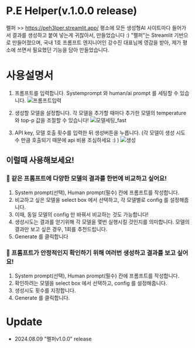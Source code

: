 # P.E Helper(v.1.0.0 release)
펠퍼 >> https://peh3lper.streamlit.app/
평소에 모든 생성형AI 사이트마다 들어가서 결과를 생성하고 붙여 넣는게 귀찮아서, 만들었습니다 :)
"펠퍼"는 Streamlit 기반으로 만들어졌으며, 국내 1호 프롬프트 엔지니어인 강수진 대표님께 영감을 받아, 제가 평소에 쓰면서 필요했던 기능을 담아 만들었습니다. 

# 사용설명서
1. 프롬프트를 입력합니다. Systemprompt 와 human/ai prompt 를 세팅할 수 있습니다.
  ![프롬프트입력](https://github.com/user-attachments/assets/1b85362d-52c7-4af5-afc6-aa6311fe22b8)

2. 생성할 모델을 설정합니다. 각 모델을 추가할 때마다 추가한 모델의 temperature와 top-p 값을 조절할 수 있습니다!
  ![모델세팅_fast](https://github.com/user-attachments/assets/7f5b1003-0af8-49f7-8955-be07ddf82dc1)

3. API key, 모델 호출 횟수를 입력한 뒤 생성버튼을 누릅니다. (각 모델이 생성 시도 수 만큼 호출되기 때문에 api 비용 조심하세요 :) )
  ![생성](https://github.com/user-attachments/assets/6db8ca61-f0db-4d9d-851e-91d6631c372e)

## 이럴때 사용해보세요! 
### 🤖 같은 프롬프트에 다양한 모델의 결과를 한번에 비교하고 싶어요!
1. System prompt(선택), Human prompt(필수) 칸에 프롬프트를 작성합니다.
2. 비교하고 싶은 모델을 select box 에서 선택하고, 각 모델별로 config 를 설정해줍니다.
3. 이때, 동일 모델의 config 만 바꿔서 비교하는 것도 가능합니다!
4. 생성시도는 결과를 얻기위해 각 모델을 몇번 실행시킬 것인지를 의미합니다. 모델의 결과만 보고 싶은 경우, 1회를 추천드립니다.
5. Generate 를 클릭합니다

###  📝 프롬프트가 안정적인지 확인하기 위해 여러번 생성하고 결과를 보고 싶어요!
1. System prompt(선택), Human prompt(필수) 칸에 프롬프트를 작성합니다.
2. 확인하려는 모델을 select box 에서 선택하고, config 를 설정해줍니다.
3. 생성시도 횟수를 지정합니다.
4. Generate 를 클릭합니다.

# Update
- 2024.08.09 "펠퍼v1.0.0" release 
